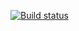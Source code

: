 [![Build status](https://ci.appveyor.com/api/projects/status/9ec21ky2tikckdfg/branch/main?svg=true)](https://ci.appveyor.com/project/AnnaLesss/card-delivery-order-date-change-1-pattern/branch/main)
